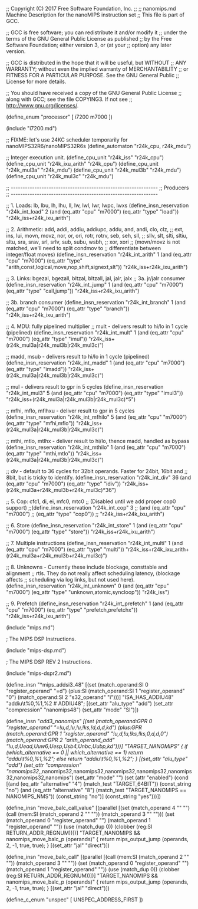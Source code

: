 ;; Copyright (C) 2017 Free Software Foundation, Inc.
;;
;; nanomips.md   Machine Description for the nanoMIPS instruction set
;; This file is part of GCC.

;; GCC is free software; you can redistribute it and/or modify it
;; under the terms of the GNU General Public License as published
;; by the Free Software Foundation; either version 3, or (at your
;; option) any later version.

;; GCC is distributed in the hope that it will be useful, but WITHOUT
;; ANY WARRANTY; without even the implied warranty of MERCHANTABILITY
;; or FITNESS FOR A PARTICULAR PURPOSE.  See the GNU General Public
;; License for more details.

;; You should have received a copy of the GNU General Public License
;; along with GCC; see the file COPYING3.  If not see
;; <http://www.gnu.org/licenses/>.

(define_enum "processor" [
  i7200
  m7000
])

(include "i7200.md")

;; FIXME: let's use 24KC scheduler temporarily for nanoMIPS32R6/nanoMIPS32R6s
(define_automaton "r24k_cpu, r24k_mdu")

;; Integer execution unit.
(define_cpu_unit "r24k_iss"		"r24k_cpu")
(define_cpu_unit "r24k_ixu_arith"	"r24k_cpu")
(define_cpu_unit "r24k_mul3a"	        "r24k_mdu")
(define_cpu_unit "r24k_mul3b"	        "r24k_mdu")
(define_cpu_unit "r24k_mul3c"	        "r24k_mdu")

;; --------------------------------------------------------------
;; Producers
;; --------------------------------------------------------------

;; 1. Loads: lb, lbu, lh, lhu, ll, lw, lwl, lwr, lwpc, lwxs
(define_insn_reservation "r24k_int_load" 2
  (and (eq_attr "cpu" "m7000")
       (eq_attr "type" "load"))
  "r24k_iss+r24k_ixu_arith")

;; 2. Arithmetic: add, addi, addiu, addiupc, addu, and, andi, clo, clz,
;;    ext, ins, lui, movn, movz, nor, or, ori, rotr, rotrv, seb, seh, sll,
;;    sllv, slt, slti, sltiu, sltu, sra, srav, srl, srlv, sub, subu, wsbh,
;;    xor, xori
;; (movn/movz is not matched, we'll need to split condmov to
;;  differentiate between integer/float moves)
(define_insn_reservation "r24k_int_arith" 1
  (and (eq_attr "cpu" "m7000")
       (eq_attr "type" "arith,const,logical,move,nop,shift,signext,slt"))
  "r24k_iss+r24k_ixu_arith")

;; 3. Links: bgezal, bgezall, bltzal, bltzall, jal, jalr, jalx
;; 3a. jr/jalr consumer
(define_insn_reservation "r24k_int_jump" 1
  (and (eq_attr "cpu" "m7000")
       (eq_attr "type" "call,jump"))
  "r24k_iss+r24k_ixu_arith")

;; 3b. branch consumer
(define_insn_reservation "r24k_int_branch" 1
  (and (eq_attr "cpu" "m7000")
       (eq_attr "type" "branch"))
  "r24k_iss+r24k_ixu_arith")

;; 4. MDU: fully pipelined multiplier
;; mult - delivers result to hi/lo in 1 cycle (pipelined)
(define_insn_reservation "r24k_int_mult" 1
  (and (eq_attr "cpu" "m7000")
       (eq_attr "type" "imul"))
  "r24k_iss+(r24k_mul3a|r24k_mul3b|r24k_mul3c)")

;; madd, msub - delivers result to hi/lo in 1 cycle (pipelined)
(define_insn_reservation "r24k_int_madd" 1
  (and (eq_attr "cpu" "m7000")
       (eq_attr "type" "imadd"))
  "r24k_iss+(r24k_mul3a|r24k_mul3b|r24k_mul3c)")

;; mul - delivers result to gpr in 5 cycles
(define_insn_reservation "r24k_int_mul3" 5
  (and (eq_attr "cpu" "m7000")
       (eq_attr "type" "imul3"))
  "r24k_iss+(r24k_mul3a|r24k_mul3b|r24k_mul3c)*5")

;; mfhi, mflo, mflhxu - deliver result to gpr in 5 cycles
(define_insn_reservation "r24k_int_mfhilo" 5
  (and (eq_attr "cpu" "m7000")
       (eq_attr "type" "mfhi,mflo"))
  "r24k_iss+(r24k_mul3a|r24k_mul3b|r24k_mul3c)")

;; mthi, mtlo, mtlhx - deliver result to hi/lo, thence madd, handled as bypass
(define_insn_reservation "r24k_int_mthilo" 1
  (and (eq_attr "cpu" "m7000")
       (eq_attr "type" "mthi,mtlo"))
  "r24k_iss+(r24k_mul3a|r24k_mul3b|r24k_mul3c)")

;; div - default to 36 cycles for 32bit operands.  Faster for 24bit, 16bit and
;; 8bit, but is tricky to identify.
(define_insn_reservation "r24k_int_div" 36
  (and (eq_attr "cpu" "m7000")
       (eq_attr "type" "idiv"))
  "r24k_iss+(r24k_mul3a+r24k_mul3b+r24k_mul3c)*36")


;; 5. Cop: cfc1, di, ei, mfc0, mtc0
;; (Disabled until we add proper cop0 support)
;;(define_insn_reservation "r24k_int_cop" 3
;;  (and (eq_attr "cpu" "m7000")
;;       (eq_attr "type" "cop0"))
;;  "r24k_iss+r24k_ixu_arith")


;; 6. Store
(define_insn_reservation "r24k_int_store" 1
  (and (eq_attr "cpu" "m7000")
       (eq_attr "type" "store"))
  "r24k_iss+r24k_ixu_arith")


;; 7. Multiple instructions
(define_insn_reservation "r24k_int_multi" 1
  (and (eq_attr "cpu" "m7000")
       (eq_attr "type" "multi"))
  "r24k_iss+r24k_ixu_arith+(r24k_mul3a+r24k_mul3b+r24k_mul3c)")

;; 8. Unknowns - Currently these include blockage, consttable and alignment
;;    rtls. They do not really affect scheduling latency, (blockage affects
;;    scheduling via log links, but not used here).
(define_insn_reservation "r24k_int_unknown" 0
  (and (eq_attr "cpu" "m7000")
       (eq_attr "type" "unknown,atomic,syncloop"))
  "r24k_iss")

;; 9. Prefetch
(define_insn_reservation "r24k_int_prefetch" 1
  (and (eq_attr "cpu" "m7000")
       (eq_attr "type" "prefetch,prefetchx"))
  "r24k_iss+r24k_ixu_arith")

(include "mips.md")

; The MIPS DSP Instructions.

(include "mips-dsp.md")


; The MIPS DSP REV 2 Instructions.

(include "mips-dspr2.md")

(define_insn "*mips_addsi3_48"
  [(set (match_operand:SI 0 "register_operand" "=d")
	(plus:SI (match_operand:SI 1 "register_operand" "0")
		 (match_operand:SI 2 "s32_operand" "i")))]
  "ISA_HAS_ADDIU48"
  "addiu\t%0,%1,%2 # ADDIU48";
  [(set_attr "alu_type" "add")
   (set_attr "compression" "nanomips48")
   (set_attr "mode" "SI")])

(define_insn "*add<mode>3_nanomips"
  [(set (match_operand:GPR 0 "register_operand" "=!u,d,!u,!u,!ks,!d,d,d,kd")
	(plus:GPR (match_operand:GPR 1 "register_operand" "!u,d,!u,!ks,!ks,0,d,d,0")
		  (match_operand:GPR 2 "arith_operand_add" "!u,d,Uead,Uuw6,Uesp,Usb4,Unbc,Uubp,kd")))]
  "TARGET_NANOMIPS"
{
  if (which_alternative == 0
      || which_alternative == 1)
    return "<d>addu\t%0,%1,%2";
  else
    return "<d>addiu\t%0,%1,%2";
}
  [(set_attr "alu_type" "add")
   (set_attr "compression" "nanomips32,*,nanomips32,nanomips32,nanomips32,nanomips32,nanomips32,nanomips32,nanomips")
   (set_attr "mode" "<MODE>")
   (set (attr "enabled")
	(cond [(and (eq_attr "alternative" "4")
		    (match_test "TARGET_64BIT"))
		  (const_string "no")
	       (and (eq_attr "alternative" "8")
		    (match_test "TARGET_NANOMIPS == NANOMIPS_NMS"))
		  (const_string "no")]
	      (const_string "yes")))])

(define_insn "move_balc_call_value"
  [(parallel [(set (match_operand 4 "" "")
		   (call (mem:SI (match_operand 2 "" ""))
			 (match_operand 3 "" "")))
	      (set (match_operand 0 "register_operand" "")
		   (match_operand 1 "register_operand" ""))
	      (use (match_dup 0))
	      (clobber (reg:SI RETURN_ADDR_REGNUM))])]
  "TARGET_NANOMIPS
   && nanomips_move_balc_p (operands)"
  { return mips_output_jump (operands, 2, -1, true, true); }
  [(set_attr "jal" "direct")])

(define_insn "move_balc_call"
  [(parallel [(call (mem:SI (match_operand 2 "" ""))
		    (match_operand 3 "" ""))
	      (set (match_operand 0 "register_operand" "")
		   (match_operand 1 "register_operand" ""))
	      (use (match_dup 0))
	      (clobber (reg:SI RETURN_ADDR_REGNUM))])]
  "TARGET_NANOMIPS
   && nanomips_move_balc_p (operands)"
  { return mips_output_jump (operands, 2, -1, true, true); }
  [(set_attr "jal" "direct")])

(define_c_enum "unspec" [
  UNSPEC_ADDRESS_FIRST
])
